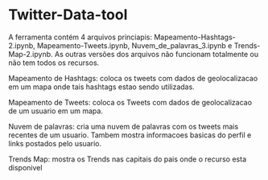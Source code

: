 # Twitter-Data-tool

A ferramenta contém 4 arquivos princiapis:
Mapeamento-Hashtags-2.ipynb, Mapeamento-Tweets.ipynb, Nuvem_de_palavras_3.ipynb e Trends-Map-2.ipynb.
As outras versões dos arquivos não funcionam totalmente ou não tem todos os recursos.

Mapeamento de Hashtags: coloca os tweets com dados de geolocalizacao em um mapa onde tais hashtags estao sendo utilizadas.

Mapeamento de Tweets: coloca os Tweets com dados de geolocalizacao de um usuario em um mapa.

Nuvem de palavras: cria uma nuvem de palavras com os tweets mais recentes de um usuario. Tambem mostra informacoes basicas do perfil e links postados pelo usuario.

Trends Map: mostra os Trends nas capitais do pais onde o recurso esta disponivel
